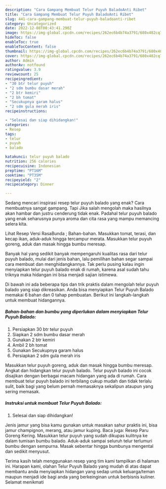 ```yaml
---
description: "Cara Gampang Membuat Telur Puyuh BaladoAnti Ribet"
title: "Cara Gampang Membuat Telur Puyuh BaladoAnti Ribet"
slug: 441-cara-gampang-membuat-telur-puyuh-baladoanti-ribet
category: Uncategorized
date: 2022-12-08T00:43:41.290Z
image: https://img-global.cpcdn.com/recipes/262ec6b4b74a3791/680x482cq70/telur-puyuh-balado-foto-resep-utama.jpg
hideToc: false
enableToc: true
enableTocContent: false
thumbnail: https://img-global.cpcdn.com/recipes/262ec6b4b74a3791/680x482cq70/telur-puyuh-balado-foto-resep-utama.jpg
cover: https://img-global.cpcdn.com/recipes/262ec6b4b74a3791/680x482cq70/telur-puyuh-balado-foto-resep-utama.jpg
author: Admin
authorAv: notfound
ratingvalue: 3.9
reviewcount: 25
recipeingredient:
- "30 btr telur puyuh"
- "2 sdm bumbu dasar merah"
- "2 btr kemiri"
- "2 bh tomat"
- "Secukupnya garam halus"
- "2 sdm gula merah iris"
recipeinstructions:

- "Selesai dan siap dihidangkan!"
categories:
- Resep
tags:
- telur
- puyuh
- balado

katakunci: telur puyuh balado 
nutrition: 256 calories
recipecuisine: Indonesian
preptime: "PT16M"
cooktime: "PT35M"
recipeyield: "2"
recipecategory: Dinner

---
```



Sedang mencari inspirasi resep telur puyuh balado yang enak? Cara membuatnya sangat gampang. Tapi Jika salah mengolah maka hasilnya akan hambar dan justru cenderung tidak enak. Padahal telur puyuh balado yang enak seharusnya punya aroma dan cita rasa yang mampu memancing selera kita.


Lihat Resep Versi RasaBunda ; Bahan-bahan. Masukkan tomat, terasi, dan kecap ikan, aduk-aduk hingga tercampur merata. Masukkan telur puyuh goreng, aduk dan masak hingga bumbu meresap.

Banyak hal yang sedikit banyak mempengaruhi kualitas rasa dari telur puyuh balado, mulai dari jenis bahan, lalu pemilihan bahan segar sampai cara membuat dan menghidangkannya. Tak perlu pusing kalau ingin menyiapkan telur puyuh balado enak di rumah, karena asal sudah tahu triknya maka hidangan ini bisa menjadi sajian istimewa.


Di bawah ini ada beberapa tips dan trik praktis dalam mengolah telur puyuh balado yang siap dikreasikan. Anda bisa menyiapkan Telur Puyuh Balado memakai 6 bahan dan 0 tahap pembuatan. Berikut ini langkah-langkah untuk membuat hidangannya.

<!--inarticleads1-->

##### Bahan-bahan dan bumbu yang diperlukan dalam menyiapkan Telur Puyuh Balado:

1. Persiapkan 30 btr telur puyuh
1. Siapkan 2 sdm bumbu dasar merah
1. Gunakan 2 btr kemiri
1. Ambil 2 bh tomat
1. Gunakan Secukupnya garam halus
1. Persiapkan 2 sdm gula merah iris


Masukkan telur puyuh goreng, aduk dan masak hingga bumbu meresap. Angkat dan hidangkan telur puyuh balado. Telur puyuh balado ini cocok disajikan dengan berbagai macam hidangan yang ada di rumah. Cara membuat telur puyuh balado ini terbilang cukup mudah dan tidak terlalu sulit, baik bagi yang belum pernah memasaknya sekalipun ataupun yang sering memasak. 

<!--inarticleads2-->

##### Instruksi untuk membuat Telur Puyuh Balado:


1. Selesai dan siap dihidangkan!

Jenis jamur yang bisa kamu gunakan untuk masakan sahur praktis ini, bisa jamur champignon, merang, atau jamur kuping. Baca juga: Resep Paru Goreng Kering. Masukkan telur puyuh yang sudah dikupas kulitnya ke dalam tumisan bumbu balado. Aduk-aduk sampai seluruh telur terlumuri bumbu dengan sempurna. Masak sebentar hingga bumbunya mengental dan sedikit menyusut. 

Terima kasih telah menggunakan resep yang tim kami tampilkan di halaman ini. Harapan kami, olahan Telur Puyuh Balado yang mudah di atas dapat membantu anda menyiapkan hidangan yang sedap untuk keluarga/teman maupun menjadi ide bagi anda yang berkeinginan untuk berbisnis kuliner. Selamat menikmati
